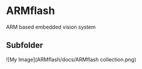 # ARMflash

ARM based embedded vision system

## Subfolder
![My Image](ARMflash/docs/ARMflash collection.png)